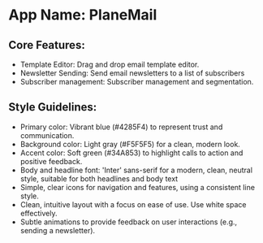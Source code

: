 # **App Name**: PlaneMail

## Core Features:

- Template Editor: Drag and drop email template editor.
- Newsletter Sending: Send email newsletters to a list of subscribers
- Subscriber management: Subscriber management and segmentation.

## Style Guidelines:

- Primary color: Vibrant blue (#4285F4) to represent trust and communication.
- Background color: Light gray (#F5F5F5) for a clean, modern look.
- Accent color: Soft green (#34A853) to highlight calls to action and positive feedback.
- Body and headline font: 'Inter' sans-serif for a modern, clean, neutral style, suitable for both headlines and body text
- Simple, clear icons for navigation and features, using a consistent line style.
- Clean, intuitive layout with a focus on ease of use. Use white space effectively.
- Subtle animations to provide feedback on user interactions (e.g., sending a newsletter).